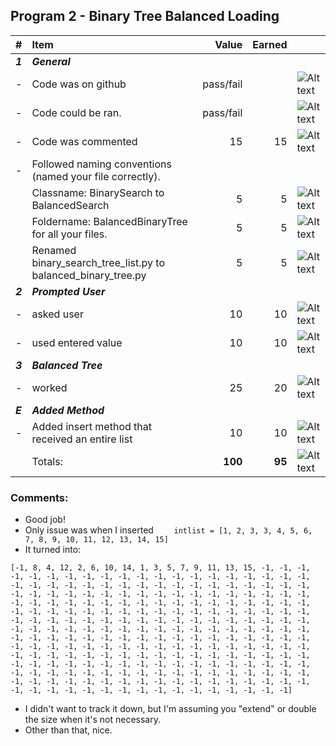 ## Program 2 - Binary Tree Balanced Loading
| #       | Item                                                                         | Value       | Earned   |                |
|:--------|:-----------------------------------------------------------------------------|------------:|---------:|:---------------|
| ***1*** | ***General***                                                                |             |          |                |
| -       | Code was on github                                                           | pass/fail   |          | ![Alt text][1] |
| -       | Code could be ran.                                                           | pass/fail   |          | ![Alt text][1] |
| -       | Code was commented                                                           |    15       |    15    | ![Alt text][1] |
| -       | Followed naming conventions (named your file correctly).                     |             |          |                |
|         |      Classname: BinarySearch to BalancedSearch                               |    5        |     5    | ![Alt text][1] |
|         |     Foldername: BalancedBinaryTree for all your files.                       |    5        |     5    | ![Alt text][1] |   
|         |     Renamed binary_search_tree_list.py to balanced_binary_tree.py            |    5        |     5    | ![Alt text][1] |
| ***2*** | ***Prompted User***                                                          |             |          |                |
| -       | asked user                                                                   |    10       |    10    | ![Alt text][1] |
| -       | used entered value                                                           |    10       |    10    | ![Alt text][1] |
| ***3*** | ***Balanced Tree***                                                          |             |          |                |
| -       | worked                                                                       |    25       |    20    | ![Alt text][3] |
| ***E*** | ***Added Method***                                                           |             |          |                |
| -       | Added insert method that received an entire list                             |    10       |    10    | ![Alt text][1] |
|         | Totals:                                                                      | **100**     |  **95** | ![Alt text][1] |

### Comments:
- Good job!
- Only issue was when I inserted `    intlist = [1, 2, 3, 3, 4, 5, 6, 7, 8, 9, 10, 11, 12, 13, 14, 15]`
- It turned into:

```
[-1, 8, 4, 12, 2, 6, 10, 14, 1, 3, 5, 7, 9, 11, 13, 15, -1, -1, -1, -1, -1, -1, -1, -1, -1, -1, -1, -1, -1, -1, -1, -1, -1, -1, -1, -1, -1, -1, -1, -1, -1, -1, -1, -1, -1, -1, -1, -1, -1, -1, -1, -1, -1, -1, -1, -1, -1, -1, -1, -1, -1, -1, -1, -1, -1, -1, -1, -1, -1, -1, -1, -1, -1, -1, -1, -1, -1, -1, -1, -1, -1, -1, -1, -1, -1, -1, -1, -1, -1, -1, -1, -1, -1, -1, -1, -1, -1, -1, -1, -1, -1, -1, -1, -1, -1, -1, -1, -1, -1, -1, -1, -1, -1, -1, -1, -1, -1, -1, -1, -1, -1, -1, -1, -1, -1, -1, -1, -1, -1, -1, -1, -1, -1, -1, -1, -1, -1, -1, -1, -1, -1, -1, -1, -1, -1, -1, -1, -1, -1, -1, -1, -1, -1, -1, -1, -1, -1, -1, -1, -1, -1, -1, -1, -1, -1, -1, -1, -1, -1, -1, -1, -1, -1, -1, -1, -1, -1, -1, -1, -1, -1, -1, -1, -1, -1, -1, -1, -1, -1, -1, -1, -1, -1, -1, -1, -1, -1, -1, -1, -1, -1, -1, -1, -1, -1, -1, -1, -1, -1, -1, -1, -1, -1, -1, -1, -1, -1, -1, -1, -1, -1, -1, -1, -1, -1, -1, -1, -1, -1, -1, -1, -1, -1, -1, -1, -1, -1, -1, -1, -1, -1, -1, -1, -1, -1, -1, -1, -1, -1, -1, -1, -1, -1, -1, -1, -1]
```

- I didn't want to track it down, but I'm assuming you "extend" or double the size when it's not necessary. 
- Other than that, nice.

[1]: http://f.cl.ly/items/3E231i211n2E042B1U3K/right.png  "Correct"
[2]: http://f.cl.ly/items/2X473C1Q1F2x3S1E4231/wrong.gif  "Incorrect"
[3]: http://f.cl.ly/items/1A0d2Q1J1N1u0C3g0C1s/null.gif  "Errors"
